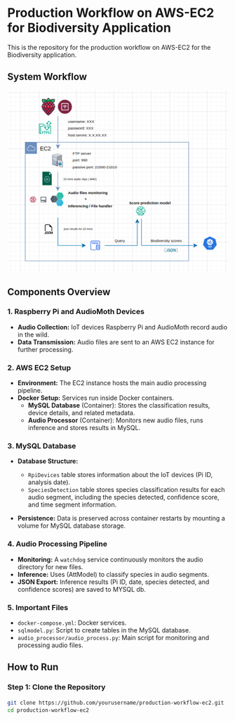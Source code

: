 # Production Workflow on AWS-EC2 for Biodiversity Application

This is the repository for the production workflow on AWS-EC2 for the Biodiversity application.

## System Workflow

![System Workflow](diagram.png)

## Components Overview

### 1. Raspberry Pi and AudioMoth Devices
- **Audio Collection:** IoT devices Raspberry Pi and AudioMoth record audio in the wild.
- **Data Transmission:** Audio files are sent to an AWS EC2 instance for further processing.

### 2. AWS EC2 Setup
- **Environment:** The EC2 instance hosts the main audio processing pipeline.
- **Docker Setup:** Services run inside Docker containers.
    - **MySQL Database** (Container): Stores the classification results, device details, and related metadata.
    - **Audio Processor** (Container): Monitors new audio files, runs inference and stores results in MySQL.

### 3. MySQL Database
- **Database Structure:**
    - `RpiDevices` table stores information about the IoT devices (Pi ID, analysis date).
    - `SpeciesDetection` table stores species classification results for each audio segment, including the species detected, confidence score, and time segment information.
  
- **Persistence:** Data is preserved across container restarts by mounting a volume for MySQL database storage.

### 4. Audio Processing Pipeline
- **Monitoring:** A `watchdog` service continuously monitors the audio directory for new files.
- **Inference:** Uses (AttModel) to classify species in audio segments.
- **JSON Export:** Inference results (Pi ID, date, species detected, and confidence scores) are saved to MYSQL db.

  
### 5. Important Files
- `docker-compose.yml`: Docker services.
- `sqlmodel.py`: Script to create tables in the MySQL database.
- `audio_processor/audio_process.py`: Main script for monitoring and processing audio files.

## How to Run

### Step 1: Clone the Repository
```bash
git clone https://github.com/yourusername/production-workflow-ec2.git
cd production-workflow-ec2
